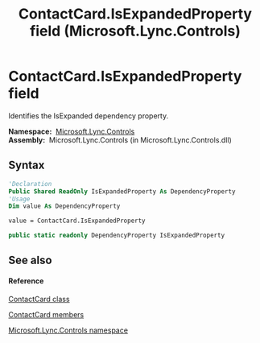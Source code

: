 ﻿---
title: ContactCard.IsExpandedProperty field (Microsoft.Lync.Controls)
TOCTitle: IsExpandedProperty field
ms:assetid: F:Microsoft.Lync.Controls.ContactCard.IsExpandedProperty_DI_3_UC_OCS14MrefLyncWPF
ms:mtpsurl: https://msdn.microsoft.com/en-us/library/microsoft.lync.controls.contactcard.isexpandedproperty_di_3_uc_ocs14mreflyncwpf(v=office.15)
ms:contentKeyID: 48590590
ms.date: 07/28/2014
mtps_version: v=office.15
f1_keywords:
- Microsoft.Lync.Controls.ContactCard.IsExpandedProperty
dev_langs:
- CSharp
- JScript
- VB
- other
---

# ContactCard.IsExpandedProperty field

Identifies the IsExpanded dependency property.

**Namespace:**  [Microsoft.Lync.Controls](microsoft-lync-controls-namespace_1.md)  
**Assembly:**  Microsoft.Lync.Controls (in Microsoft.Lync.Controls.dll)

## Syntax

``` vb
'Declaration
Public Shared ReadOnly IsExpandedProperty As DependencyProperty
'Usage
Dim value As DependencyProperty

value = ContactCard.IsExpandedProperty
```

``` csharp
public static readonly DependencyProperty IsExpandedProperty
```

## See also

#### Reference

[ContactCard class](contactcard-class-microsoft-lync-controls_1.md)

[ContactCard members](contactcard-members-microsoft-lync-controls_1.md)

[Microsoft.Lync.Controls namespace](microsoft-lync-controls-namespace_1.md)

